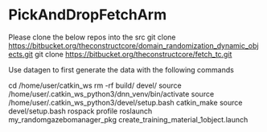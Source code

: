 # PickAndDropFetchArm
 Please clone the below repos into the src
  git clone https://bitbucket.org/theconstructcore/domain_randomization_dynamic_objects.git
  git clone https://bitbucket.org/theconstructcore/fetch_tc.git


Use datagen to first generate the data with the following commands

cd /home/user/catkin_ws
rm -rf build/ devel/
source /home/user/.catkin_ws_python3/dnn_venv/bin/activate
source /home/user/.catkin_ws_python3/devel/setup.bash
catkin_make
source devel/setup.bash
rospack profile
roslaunch my_randomgazebomanager_pkg create_training_material_1object.launch
